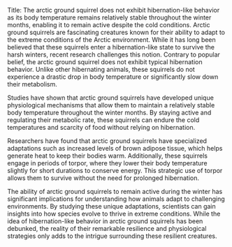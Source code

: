 Title: The arctic ground squirrel does not exhibit hibernation-like behavior as its body temperature remains relatively stable throughout the winter months, enabling it to remain active despite the cold conditions.
Arctic ground squirrels are fascinating creatures known for their ability to adapt to the extreme conditions of the Arctic environment. While it has long been believed that these squirrels enter a hibernation-like state to survive the harsh winters, recent research challenges this notion. Contrary to popular belief, the arctic ground squirrel does not exhibit typical hibernation behavior. Unlike other hibernating animals, these squirrels do not experience a drastic drop in body temperature or significantly slow down their metabolism.

Studies have shown that arctic ground squirrels have developed unique physiological mechanisms that allow them to maintain a relatively stable body temperature throughout the winter months. By staying active and regulating their metabolic rate, these squirrels can endure the cold temperatures and scarcity of food without relying on hibernation.

Researchers have found that arctic ground squirrels have specialized adaptations such as increased levels of brown adipose tissue, which helps generate heat to keep their bodies warm. Additionally, these squirrels engage in periods of torpor, where they lower their body temperature slightly for short durations to conserve energy. This strategic use of torpor allows them to survive without the need for prolonged hibernation.

The ability of arctic ground squirrels to remain active during the winter has significant implications for understanding how animals adapt to challenging environments. By studying these unique adaptations, scientists can gain insights into how species evolve to thrive in extreme conditions. While the idea of hibernation-like behavior in arctic ground squirrels has been debunked, the reality of their remarkable resilience and physiological strategies only adds to the intrigue surrounding these resilient creatures.
